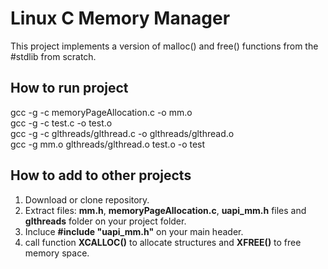 # Linux C Memory Manager
This project implements a version of malloc() and free() functions from the #stdlib from scratch.

## How to run project
gcc -g -c memoryPageAllocation.c -o mm.o <br>
gcc -g -c test.c -o test.o <br>
gcc -g -c glthreads/glthread.c -o glthreads/glthread.o <br>
gcc -g mm.o glthreads/glthread.o test.o -o test <br>

## How to add to other projects
1. Download or clone repository.
2. Extract files: **mm.h**, **memoryPageAllocation.c**, **uapi_mm.h** files and **glthreads** folder on your project folder.
4. Incluce **#include "uapi_mm.h"** on your main header.
5. call function **XCALLOC()** to allocate structures and **XFREE()** to free memory space.
